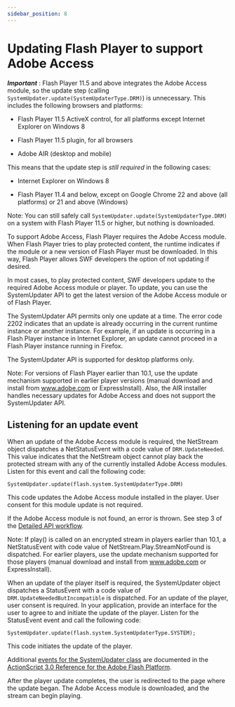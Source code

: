 ```yaml
---
sidebar_position: 8
---
```


# Updating Flash Player to support Adobe Access

**_Important_** : Flash Player 11.5 and above integrates the Adobe Access
module, so the update step (calling
`SystemUpdater.update(SystemUpdaterType.DRM)`) is unnecessary. This includes the
following browsers and platforms:

- Flash Player 11.5 ActiveX control, for all platforms except Internet Explorer
  on Windows 8

- Flash Player 11.5 plugin, for all browsers

- Adobe AIR (desktop and mobile)

This means that the update step is _still required_ in the following cases:

- Internet Explorer on Windows 8

- Flash Player 11.4 and below, except on Google Chrome 22 and above (all
  platforms) or 21 and above (Windows)

Note: You can still safely call `SystemUpdater.update(SystemUpdaterType.DRM)` on
a system with Flash Player 11.5 or higher, but nothing is downloaded.

To support Adobe Access, Flash Player requires the Adobe Access module. When
Flash Player tries to play protected content, the runtime indicates if the
module or a new version of Flash Player must be downloaded. In this way, Flash
Player allows SWF developers the option of not updating if desired.

In most cases, to play protected content, SWF developers update to the required
Adobe Access module or player. To update, you can use the SystemUpdater API to
get the latest version of the Adobe Access module or of Flash Player.

The SystemUpdater API permits only one update at a time. The error code 2202
indicates that an update is already occurring in the current runtime instance or
another instance. For example, if an update is occurring in a Flash Player
instance in Internet Explorer, an update cannot proceed in a Flash Player
instance running in Firefox.

The SystemUpdater API is supported for desktop platforms only.

Note: For versions of Flash Player earlier than 10.1, use the update mechanism
supported in earlier player versions (manual download and install from
www.adobe.com or ExpressInstall). Also, the AIR installer handles necessary
updates for Adobe Access and does not support the SystemUpdater API.

## Listening for an update event

When an update of the Adobe Access module is required, the NetStream object
dispatches a NetStatusEvent with a code value of `DRM.UpdateNeeded`. This value
indicates that the NetStream object cannot play back the protected stream with
any of the currently installed Adobe Access modules. Listen for this event and
call the following code:

    SystemUpdater.update(flash.system.SystemUpdaterType.DRM)

This code updates the Adobe Access module installed in the player. User consent
for this module update is not required.

If the Adobe Access module is not found, an error is thrown. See step 3 of the
[Detailed API workflow](./understanding-the-protected-content-workflow.md#detailed-api-workflow).

Note: If play() is called on an encrypted stream in players earlier than 10.1, a
NetStatusEvent with code value of NetStream.Play.StreamNotFound is dispatched.
For earlier players, use the update mechanism supported for those players
(manual download and install from www.adobe.com or ExpressInstall).

When an update of the player itself is required, the SystemUpdater object
dispatches a StatusEvent with a code value of `DRM.UpdateNeededButIncompatible`
is dispatched. For an update of the player, user consent is required. In your
application, provide an interface for the user to agree to and initiate the
update of the player. Listen for the StatusEvent event and call the following
code:

    SystemUpdater.update(flash.system.SystemUpdaterType.SYSTEM);

This code initiates the update of the player.

Additional
[events for the SystemUpdater class](https://help.adobe.com/en_US/FlashPlatform/reference/actionscript/3/flash/system/SystemUpdater.html#eventSummary)
are documented in the
[ActionScript 3.0 Reference for the Adobe Flash Platform](https://help.adobe.com/en_US/FlashPlatform/reference/actionscript/3/index.html).

After the player update completes, the user is redirected to the page where the
update began. The Adobe Access module is downloaded, and the stream can begin
playing.
